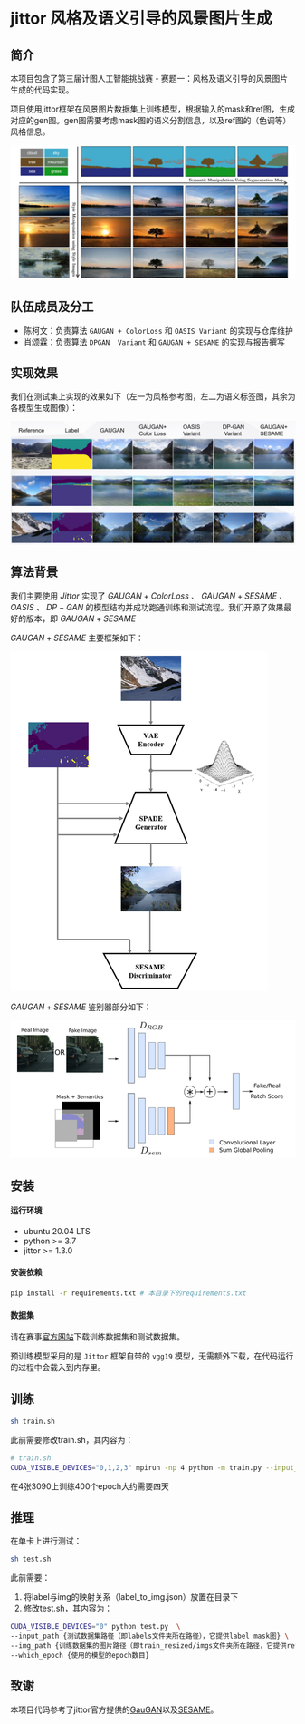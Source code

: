 # jittor 风格及语义引导的风景图片生成
          
## 简介
本项目包含了第三届计图人工智能挑战赛 - 赛题一：风格及语义引导的风景图片生成的代码实现。

项目使用jittor框架在风景图片数据集上训练模型，根据输入的mask和ref图，生成对应的gen图。gen图需要考虑mask图的语义分割信息，以及ref图的（色调等）风格信息。

![img1](./img/background.png)

## 队伍成员及分工

* 陈柯文：负责算法 `GAUGAN + ColorLoss` 和 `OASIS Variant` 的实现与仓库维护
* 肖颂霖：负责算法 `DPGAN  Variant` 和 `GAUGAN + SESAME` 的实现与报告撰写

## 实现效果
我们在测试集上实现的效果如下（左一为风格参考图，左二为语义标签图，其余为各模型生成图像）：

![img2](./img/Qualitative_result.png)


## 算法背景
我们主要使用 $Jittor$ 实现了 $GAUGAN + ColorLoss$ 、 $GAUGAN + SESAME$ 、 $OASIS$ 、 $DP-GAN$ 的模型结构并成功跑通训练和测试流程。我们开源了效果最好的版本，即 $GAUGAN + SESAME$

$GAUGAN + SESAME$ 主要框架如下：

![img3](./img/SESAME_Architecture.png)

$GAUGAN + SESAME$ 鉴别器部分如下：

![img4](./img/SESAME_Discriminator.png)

## 安装

#### 运行环境

- ubuntu 20.04 LTS
- python >= 3.7
- jittor >= 1.3.0

#### 安装依赖

```bash
pip install -r requirements.txt # 本目录下的requirements.txt
```

#### 数据集

请在赛事[官方网站](https://www.educoder.net/competitions/index/Jittor-4)下载训练数据集和测试数据集。

预训练模型采用的是 `Jittor` 框架自带的 `vgg19` 模型，无需额外下载，在代码运行的过程中会载入到内存里。


## 训练

```bash
sh train.sh
```
此前需要修改train.sh，其内容为：
```bash
# train.sh
CUDA_VISIBLE_DEVICES="0,1,2,3" mpirun -np 4 python -m train.py --input_path {训练数据集路径（即train_resized文件夹所在路径）}
```

在4张3090上训练400个epoch大约需要四天

## 推理

在单卡上进行测试：

```bash 
sh test.sh
```

此前需要：
1. 将label与img的映射关系（label_to_img.json）放置在目录下
2. 修改test.sh，其内容为：
```bash
CUDA_VISIBLE_DEVICES="0" python test.py  \
--input_path {测试数据集路径（即labels文件夹所在路径），它提供label mask图} \
--img_path {训练数据集的图片路径（即train_resized/imgs文件夹所在路径，它提供ref图）}
--which_epoch {使用的模型的epoch数目}
```

## 致谢
本项目代码参考了jittor官方提供的[GauGAN](https://github.com/Jittor/JGAN/tree/master/models/gaugan)以及[SESAME](https://github.com/entavelis/OpenSESAME)。

